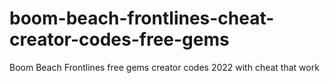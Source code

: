 # boom-beach-frontlines-cheat-creator-codes-free-gems
Boom Beach Frontlines free gems creator codes 2022 with cheat that work
